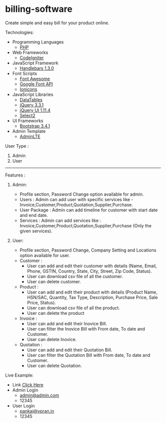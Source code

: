 # billing-software
Create simple and easy bill for your product online.

Technologies:
  - Programming Languages
      -  [PHP](https://www.php.net)
  - Web Frameworks 
      - [CodeIgniter](https://codeigniter.com/)
  - JavaScript Framework
      -  [Handlebars 1.3.0 ](http://handlebarsjs.com/)
  - Font Scripts
      -   [Font Awesome](https://fontawesome.com/?from=io)
      -   [Google Font API](https://fonts.google.com/)
      -   [Ionicons](http://ionicons.com/)
  - JavaScript Libraries
      - [DataTables](http://ionicons.com/)
      - [jQuery 3.3.1](https://jquery.com/)
      - [jQuery UI 1.11.4](http://jqueryui.com/)
      - [Select2](https://select2.org/)
  - UI Frameworks
      - [Bootstrap 3.4.1](https://getbootstrap.com/)
  - Admin Template
      - [AdminLTE](https://adminlte.io/)
      
User Type :
1. Admin
2. User

----

Features :
1. Admin:
    - Profile section, Password Change option available for admin.
    - Users : Admin can add user with specific services like - Invoice,Customer,Product,Quotation,Supplier,Purchase.
    - User Package : Admin can add timeline for customer with start date and end date.
    - Services : Admin can add services like : Invoice,Customer,Product,Quotation,Supplier,Purchase (Only the given services).
   
2. User:
    - Profile section, Password Change, Company Setting and Locations option available for user.
    - Customer : 
        - User can add and edit their customer with details (Name, Email, Phone, GSTIN, Country, State, City, Street, Zip Code, Status).
        - User can download csv file of all the customer.
        - User can delete customer.
    - Product : 
        - User can add and edit their product with details (Product Name, HSN/SAC, Quantity, Tax Type, Description, Purchase Price, Sale Price, Status).
        - User can download csv file of all the product.
        - User can delete the product
    - Invoice :
        - User can add and edit their Inovice Bill.
        - User can filter the Inovice Bill with From date, To date and Customer.
        - User can delete Inovice.
    - Quotation : 
        - User can add and edit their Quotation Bill.
        - User can filter the Quotation Bill with From date, To date and Customer.
        - User can delete Quotation.
        
        
Live Example:
  - Link [Click Here](http://billing.themes.net.in/)
  - Admin Login
    - admin@admin.com
    - 12345
  - User Login
    - pankaj@vpran.in
    - 12345
    
    
    
